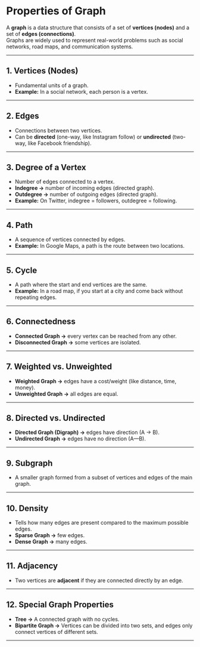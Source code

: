 # Properties of Graph

A **graph** is a data structure that consists of a set of **vertices (nodes)** and a set of **edges (connections)**.  
Graphs are widely used to represent real-world problems such as social networks, road maps, and communication systems.

---

## 1. Vertices (Nodes)
- Fundamental units of a graph.
- **Example:** In a social network, each person is a vertex.

---

## 2. Edges
- Connections between two vertices.
- Can be **directed** (one-way, like Instagram follow) or **undirected** (two-way, like Facebook friendship).

---

## 3. Degree of a Vertex
- Number of edges connected to a vertex.
- **Indegree →** number of incoming edges (directed graph).
- **Outdegree →** number of outgoing edges (directed graph).
- **Example:** On Twitter, indegree = followers, outdegree = following.

---

## 4. Path
- A sequence of vertices connected by edges.
- **Example:** In Google Maps, a path is the route between two locations.

---

## 5. Cycle
- A path where the start and end vertices are the same.
- **Example:** In a road map, if you start at a city and come back without repeating edges.

---

## 6. Connectedness
- **Connected Graph →** every vertex can be reached from any other.
- **Disconnected Graph →** some vertices are isolated.

---

## 7. Weighted vs. Unweighted
- **Weighted Graph →** edges have a cost/weight (like distance, time, money).
- **Unweighted Graph →** all edges are equal.

---

## 8. Directed vs. Undirected
- **Directed Graph (Digraph) →** edges have direction (A → B).
- **Undirected Graph →** edges have no direction (A—B).

---

## 9. Subgraph
- A smaller graph formed from a subset of vertices and edges of the main graph.

---

## 10. Density
- Tells how many edges are present compared to the maximum possible edges.
- **Sparse Graph →** few edges.
- **Dense Graph →** many edges.

---

## 11. Adjacency
- Two vertices are **adjacent** if they are connected directly by an edge.

---

## 12. Special Graph Properties
- **Tree →** A connected graph with no cycles.
- **Bipartite Graph →** Vertices can be divided into two sets, and edges only connect vertices of different sets.

---

